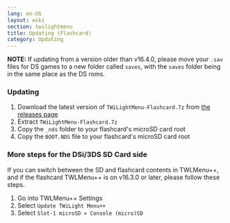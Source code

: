 ```yaml
---
lang: en-US
layout: wiki
section: twilightmenu
title: Updating (Flashcard)
category: Updating
---
```

**NOTE:** If updating from a version older than v16.4.0, please move your `.sav` files for DS games to a new folder called `saves`, with the `saves` folder being in the same place as the DS roms.

### Updating
1. Download the latest version of `TWiLightMenu-Flashcard.7z` from [the releases page](https://github.com/DS-Homebrew/TWiLightMenu/releases)
1. Extract `TWiLightMenu-Flashcard.7z`
1. Copy the `_nds` folder to your flashcard's microSD card root
1. Copy the `BOOT.NDS` file to your flashcard's microSD card root

### More steps for the DSi/3DS SD Card side

If you can switch between the SD and flashcard contents in TWLMenu++, and if the flashcard TWLMenu++ is on v16.3.0 or later, please follow these steps.

1. Go into TWLMenu++ Settings
1. Select `Update TWiLight Menu++`
1. Select `Slot-1 microSD > Console (micro)SD`

